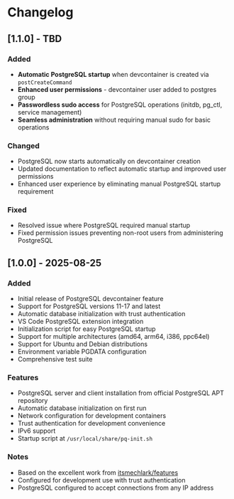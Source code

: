 # Changelog

## [1.1.0] - TBD

### Added

- **Automatic PostgreSQL startup** when devcontainer is created via `postCreateCommand`
- **Enhanced user permissions** - devcontainer user added to postgres group
- **Passwordless sudo access** for PostgreSQL operations (initdb, pg_ctl, service management)
- **Seamless administration** without requiring manual sudo for basic operations

### Changed

- PostgreSQL now starts automatically on devcontainer creation
- Updated documentation to reflect automatic startup and improved user permissions
- Enhanced user experience by eliminating manual PostgreSQL startup requirement

### Fixed

- Resolved issue where PostgreSQL required manual startup
- Fixed permission issues preventing non-root users from administering PostgreSQL

## [1.0.0] - 2025-08-25

### Added

- Initial release of PostgreSQL devcontainer feature
- Support for PostgreSQL versions 11-17 and latest
- Automatic database initialization with trust authentication
- VS Code PostgreSQL extension integration
- Initialization script for easy PostgreSQL startup
- Support for multiple architectures (amd64, arm64, i386, ppc64el)
- Support for Ubuntu and Debian distributions
- Environment variable PGDATA configuration
- Comprehensive test suite

### Features

- PostgreSQL server and client installation from official PostgreSQL APT repository
- Automatic database initialization on first run
- Network configuration for development containers
- Trust authentication for development convenience
- IPv6 support
- Startup script at `/usr/local/share/pq-init.sh`

### Notes

- Based on the excellent work from [itsmechlark/features](https://github.com/itsmechlark/features)
- Configured for development use with trust authentication
- PostgreSQL configured to accept connections from any IP address

